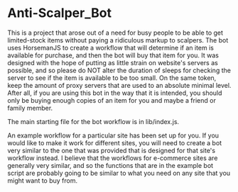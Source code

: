 # Anti-Scalper_Bot

This is a project that arose out of a need for busy people to be able to get limited-stock items without paying a ridiculous markup to scalpers. 
The bot uses HorsemanJS to create a workflow that will determine if an item is available for purchase, and then the bot will buy that item for you.
It was designed with the hope of putting as little strain on website's servers as possible, and so please do NOT alter the duration of sleeps for checking the server to see if the item is available to be too small. On the same token, keep the amount of proxy servers that are used to an absolute minimal level. After all, if you are using this bot in the way that it is intended, you should only be buying enough copies of an item for you and maybe a friend or family member.

The main starting file for the bot workflow is in lib/index.js.

An example workflow for a particular site has been set up for you. If you would like to make it work for different sites, you will need to create a bot very similar to the one that was provided that is designed for that site's workflow instead.
I believe that the workflows for e-commerce sites are generally very similar, and so the functions that are in the example bot script are probably going to be similar to what you need on any site that you might want to buy from.

